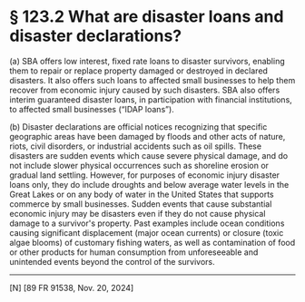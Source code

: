 # § 123.2   What are disaster loans and disaster declarations?

(a) SBA offers low interest, fixed rate loans to disaster survivors, enabling them to repair or replace property damaged or destroyed in declared disasters. It also offers such loans to affected small businesses to help them recover from economic injury caused by such disasters. SBA also offers interim guaranteed disaster loans, in participation with financial institutions, to affected small businesses (“IDAP loans”).


(b) Disaster declarations are official notices recognizing that specific geographic areas have been damaged by floods and other acts of nature, riots, civil disorders, or industrial accidents such as oil spills. These disasters are sudden events which cause severe physical damage, and do not include slower physical occurrences such as shoreline erosion or gradual land settling. However, for purposes of economic injury disaster loans only, they do include droughts and below average water levels in the Great Lakes or on any body of water in the United States that supports commerce by small businesses. Sudden events that cause substantial economic injury may be disasters even if they do not cause physical damage to a survivor's property. Past examples include ocean conditions causing significant displacement (major ocean currents) or closure (toxic algae blooms) of customary fishing waters, as well as contamination of food or other products for human consumption from unforeseeable and unintended events beyond the control of the survivors.



---

[N] [89 FR 91538, Nov. 20, 2024]




